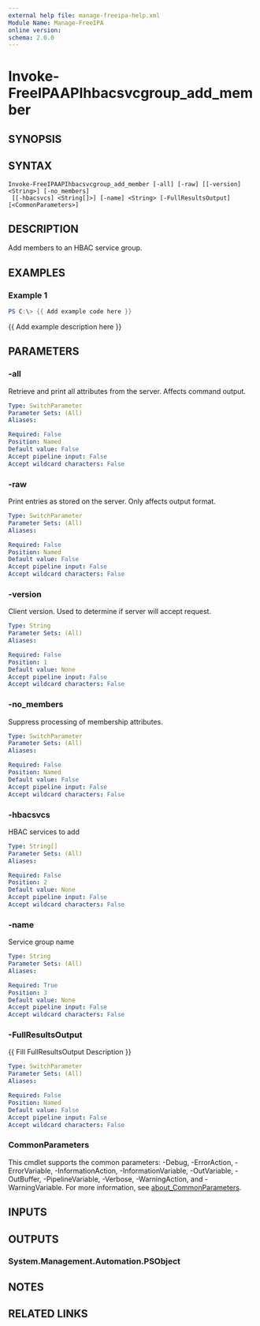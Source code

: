 ```yaml
---
external help file: manage-freeipa-help.xml
Module Name: Manage-FreeIPA
online version:
schema: 2.0.0
---
```


# Invoke-FreeIPAAPIhbacsvcgroup_add_member

## SYNOPSIS

## SYNTAX

```
Invoke-FreeIPAAPIhbacsvcgroup_add_member [-all] [-raw] [[-version] <String>] [-no_members]
 [[-hbacsvcs] <String[]>] [-name] <String> [-FullResultsOutput] [<CommonParameters>]
```

## DESCRIPTION
Add members to an HBAC service group.

## EXAMPLES

### Example 1
```powershell
PS C:\> {{ Add example code here }}
```

{{ Add example description here }}

## PARAMETERS

### -all
Retrieve and print all attributes from the server.
Affects command output.

```yaml
Type: SwitchParameter
Parameter Sets: (All)
Aliases:

Required: False
Position: Named
Default value: False
Accept pipeline input: False
Accept wildcard characters: False
```

### -raw
Print entries as stored on the server.
Only affects output format.

```yaml
Type: SwitchParameter
Parameter Sets: (All)
Aliases:

Required: False
Position: Named
Default value: False
Accept pipeline input: False
Accept wildcard characters: False
```

### -version
Client version.
Used to determine if server will accept request.

```yaml
Type: String
Parameter Sets: (All)
Aliases:

Required: False
Position: 1
Default value: None
Accept pipeline input: False
Accept wildcard characters: False
```

### -no_members
Suppress processing of membership attributes.

```yaml
Type: SwitchParameter
Parameter Sets: (All)
Aliases:

Required: False
Position: Named
Default value: False
Accept pipeline input: False
Accept wildcard characters: False
```

### -hbacsvcs
HBAC services to add

```yaml
Type: String[]
Parameter Sets: (All)
Aliases:

Required: False
Position: 2
Default value: None
Accept pipeline input: False
Accept wildcard characters: False
```

### -name
Service group name

```yaml
Type: String
Parameter Sets: (All)
Aliases:

Required: True
Position: 3
Default value: None
Accept pipeline input: False
Accept wildcard characters: False
```

### -FullResultsOutput
{{ Fill FullResultsOutput Description }}

```yaml
Type: SwitchParameter
Parameter Sets: (All)
Aliases:

Required: False
Position: Named
Default value: False
Accept pipeline input: False
Accept wildcard characters: False
```

### CommonParameters
This cmdlet supports the common parameters: -Debug, -ErrorAction, -ErrorVariable, -InformationAction, -InformationVariable, -OutVariable, -OutBuffer, -PipelineVariable, -Verbose, -WarningAction, and -WarningVariable. For more information, see [about_CommonParameters](http://go.microsoft.com/fwlink/?LinkID=113216).

## INPUTS

## OUTPUTS

### System.Management.Automation.PSObject
## NOTES

## RELATED LINKS
